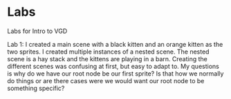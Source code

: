 # Labs
Labs for Intro to VGD

Lab 1:
I created a main scene with a black kitten and an orange kitten as the two sprites. I created multiple instances of a nested scene. The nested scene is a hay stack and the kittens are playing in a barn. 
Creating the different scenes was confusing at first, but easy to adapt to. My questions is why do we have our root node be our first sprite? Is that how we normally do things or are there cases were we would want our root node to be something specific?
